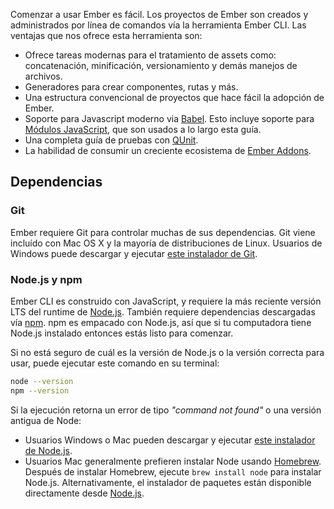 Comenzar a usar Ember es fácil. Los proyectos de Ember son creados y administrados por línea de comandos vía la herramienta Ember CLI.
Las ventajas que nos ofrece esta herramienta son:

* Ofrece tareas modernas para el tratamiento de assets como: concatenación, minificación, versionamiento y demás manejos de archivos.
* Generadores para crear componentes, rutas y más.
* Una estructura convencional de proyectos que hace fácil la adopción de Ember.
* Soporte para Javascript moderno via [Babel](https://babeljs.io/). Esto incluye soporte para [Módulos JavaScript](http://exploringjs.com/es6/ch_modules.html), que son usados a lo largo esta guía.
* Una completa guía de pruebas con [QUnit](https://qunitjs.com/).
* La habilidad de consumir un creciente ecosistema de [Ember Addons](https://emberobserver.com/).

## Dependencias

### Git

Ember requiere Git para controlar muchas de sus dependencias. Git viene incluído con Mac OS
X y la mayoría de distribuciones de Linux. Usuarios de Windows puede descargar y ejecutar [este instalador de Git](http://git-scm.com/download/win).

### Node.js y npm

Ember CLI es construido con JavaScript, y requiere la más reciente versión LTS del runtime de [Node.js](https://nodejs.org/).
También requiere dependencias descargadas vía [npm](https://www.npmjs.com/). npm es empacado con Node.js, así que si tu computadora tiene Node.js
instalado entonces estás listo para comenzar.

Si no está seguro de cuál es la versión de Node.js o la versión correcta para usar, puede ejecutar este comando en su terminal:

```bash
node --version
npm --version
```

Si la ejecución retorna un error de tipo *"command not found"* o una versión antigua de Node:

* Usuarios Windows o Mac pueden descargar y ejecutar [este instalador de Node.js](http://nodejs.org/en/download/).
* Usuarios Mac generalmente prefieren instalar Node usando [Homebrew](http://brew.sh/). Después de
instalar Homebrew, ejecute `brew install node` para instalar Node.js. Alternativamente, el instalador de paquetes están disponible directamente 
desde [Node.js](https://nodejs.org/en/download/).
